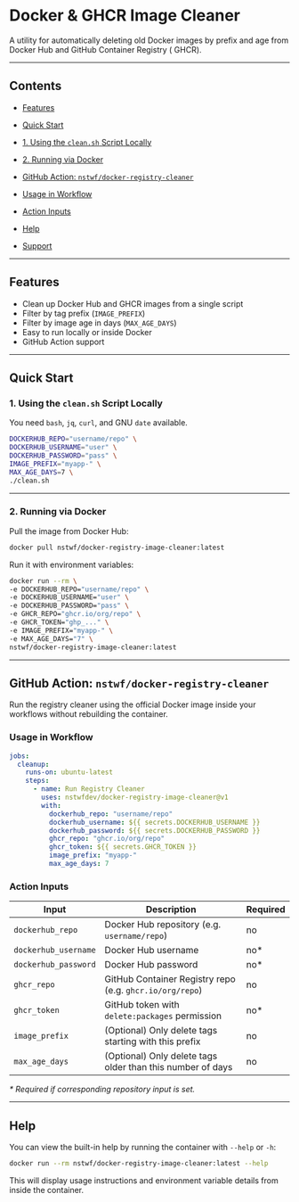 # Docker & GHCR Image Cleaner

A utility for automatically deleting old Docker images by prefix and age from Docker Hub and GitHub Container Registry (
GHCR).

---

## Contents

* [ Features ](#features)
* [Quick Start](#quick-start)

* [ 1. Using the `clean.sh` Script Locally ](#1-using-the-cleansh-script-locally)
* [2. Running via Docker](#2-running-via-docker)
* [GitHub Action: `nstwf/docker-registry-cleaner`](#github-action-nstwfdocker-registry-cleaner)

* [ Usage in Workflow ](#usage-in-workflow)
* [Action Inputs](#action-inputs)
* [Help](#help)
* [Support](#support)

---

## Features

* Clean up Docker Hub and GHCR images from a single script
* Filter by tag prefix (`IMAGE_PREFIX`)
* Filter by image age in days (`MAX_AGE_DAYS`)
* Easy to run locally or inside Docker
* GitHub Action support

---

## Quick Start

### 1. Using the `clean.sh` Script Locally

You need `bash`, `jq`, `curl`, and GNU `date` available.

```bash
DOCKERHUB_REPO="username/repo" \
DOCKERHUB_USERNAME="user" \
DOCKERHUB_PASSWORD="pass" \
IMAGE_PREFIX="myapp-" \
MAX_AGE_DAYS=7 \
./clean.sh
```

---

### 2. Running via Docker

Pull the image from Docker Hub:

  ```bash
  docker pull nstwf/docker-registry-image-cleaner:latest
  ```

Run it with environment variables:

  ```bash
  docker run --rm \
  -e DOCKERHUB_REPO="username/repo" \
  -e DOCKERHUB_USERNAME="user" \
  -e DOCKERHUB_PASSWORD="pass" \
  -e GHCR_REPO="ghcr.io/org/repo" \
  -e GHCR_TOKEN="ghp_..." \
  -e IMAGE_PREFIX="myapp-" \
  -e MAX_AGE_DAYS="7" \
  nstwf/docker-registry-image-cleaner:latest
  ```

---

## GitHub Action: `nstwf/docker-registry-cleaner`

Run the registry cleaner using the official Docker image inside your workflows without rebuilding the container.

### Usage in Workflow

```yaml
jobs:
  cleanup:
    runs-on: ubuntu-latest
    steps:
      - name: Run Registry Cleaner
        uses: nstwfdev/docker-registry-image-cleaner@v1
        with:
          dockerhub_repo: "username/repo"
          dockerhub_username: ${{ secrets.DOCKERHUB_USERNAME }}
          dockerhub_password: ${{ secrets.DOCKERHUB_PASSWORD }}
          ghcr_repo: "ghcr.io/org/repo"
          ghcr_token: ${{ secrets.GHCR_TOKEN }}
          image_prefix: "myapp-"
          max_age_days: 7
  ```

### Action Inputs

| Input                | Description                                                | Required |
|----------------------|------------------------------------------------------------|----------|
| `dockerhub_repo`     | Docker Hub repository (e.g. `username/repo`)               | no       |
| `dockerhub_username` | Docker Hub username                                        | no\*     |
| `dockerhub_password` | Docker Hub password                                        | no\*     |
| `ghcr_repo`          | GitHub Container Registry repo (e.g. `ghcr.io/org/repo`)   | no       |
| `ghcr_token`         | GitHub token with `delete:packages` permission             | no\*     |
| `image_prefix`       | (Optional) Only delete tags starting with this prefix      | no       |
| `max_age_days`       | (Optional) Only delete tags older than this number of days | no       |

*\* Required if corresponding repository input is set.*

---

## Help

You can view the built-in help by running the container with `--help` or `-h`:

  ```bash
  docker run --rm nstwf/docker-registry-image-cleaner:latest --help
  ```

This will display usage instructions and environment variable details from inside the container.